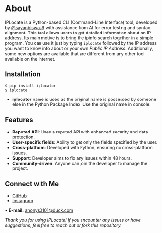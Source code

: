 # About

IPLocate is a Python-based CLI (Command-Line Interface) tool, developed by [@sayanbiswas9](https://github.com/sayanbiswas9) with assistance from AI for error testing and syntax alignment. This tool allows users to get detailed information about an IP address. Its main motive is to bring the ipinfo search together in a simple program. You can use it just by typing `iplocate` followed by the IP address you want to know info about or your own _Public IP Address_. Additionally, some new options are available that are different from any other tool available on the internet.


## Installation

```Sh
$ pip install iplocator
$ iplocate
```
* **iplocator** name is used as the original name is possessed by someone else in the Python Package Index. Use the original name in console.



## Features

- **Reputed API**: Uses a reputed API with enhanced security and data protection.
- **User-specific fields**: Ability to get only the fields specified by the user.
- **Cross-platform**: Developed with Python, ensuring no cross-platform issues.
- **Support**: Developer aims to fix any issues within 48 hours.
- **Community-driven**: Anyone can join the developer to manage the project.

## Connect with Me

- [GitHub](https://github.com/sayanbiswas9)
- [Instagram](https://instagram.com/sayanbiswas9)

 • **E-mail:** anonys0101@duck.com

*Thank you for using IPLocate! If you encounter any issues or have suggestions, feel free to reach out or fork this repository.*
